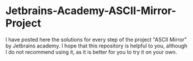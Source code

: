 # Jetbrains-Academy-ASCII-Mirror-Project
I have posted here the solutions for every step of the project "ASCII Mirror" by Jetbrains academy. I hope that this repository is helpful to you,
although I do not recommend using it, as it is better for you to try it on your own.
